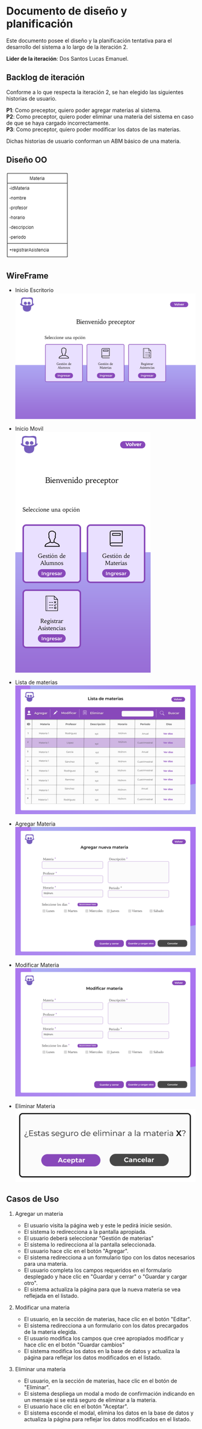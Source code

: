 # Documento de diseño y planificación 
Este documento posee el diseño y la planificación tentativa para el desarrollo del sistema a lo largo de la iteración 2.

**Lider de la iteración**: Dos Santos Lucas Emanuel.

## Backlog de iteración
Conforme a lo que respecta la iteración 2, se han elegido las siguientes historias de usuario.

**P1**: Como preceptor, quiero poder agregar materias al sistema. <br> 
**P2**: Como preceptor, quiero poder eliminar una materia del sistema en caso de que se haya cargado incorrectamente. <br>
**P3**: Como preceptor, quiero poder modificar los datos de las materias. <br>

Dichas historias de usuario conforman un ABM básico de una materia. 

## Diseño OO

![alt text](../../img/CLASE-materia.png)


## WireFrame

- Inicio Escritorio <br>
![alt text](../../img/INICIO-1.png)

- Inicio Movil <br>
![alt text](../../img/INICIO-2.png)

- Lista de materias
![alt text](../../img/READ-materia.png)

- Agregar Materia <br>
![alt text](../../img/CREATE-materia.png)

- Modificar Materia <br>
![alt text](../../img/UPDATE-materia.png)

- Eliminar Materia <br>
![alt text](../../img/DELETE-materia.png)


## Casos de Uso

1. Agregar un materia
    - El usuario visita la página web y este le pedirá inicie sesión.
    - El sistema lo redirecciona a la pantalla apropiada.
    - El usuario deberá seleccionar "Gestión de materias"
    - El sistema lo redirecciona al la pantalla seleccionada.
    - El usuario hace clic en el botón "Agregar". 
    - El sistema redirecciona a un formulario tipo con los datos necesarios para una materia.
    - El usuario completa los campos requeridos en el formulario desplegado y hace clic en "Guardar y cerrar" o "Guardar y cargar otro".
    - El sistema actualiza la página para que la nueva materia se vea reflejada en el listado.

2. Modificar una materia
    - El usuario, en la sección de materias, hace clic en el botón "Editar".
    - El sistema redirecciona a un formulario con los datos precargados de la materia elegida.
    - El usuario modifica los campos que cree apropiados modificar y hace clic en el botón "Guardar cambios"
    - El sistema modifica los datos en la base de datos y actualiza la página para reflejar los datos modificados en el listado.

3. Eliminar una materia
    - El usuario, en la sección de materias, hace clic en el botón de "Eliminar".
    - El sistema despliega un modal a modo de confirmación indicando en un mensaje si se está seguro de eliminar a la materia.
    - El usuario hace clic en el botón "Aceptar". 
    - El sistema esconde el modal, elimina los datos en la base de datos y actualiza la página para reflejar los datos modificados en el listado.


    

